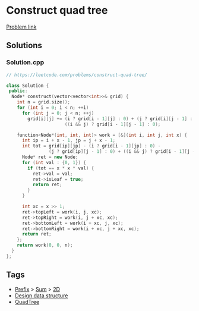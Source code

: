 # Construct quad tree

[Problem link](https://leetcode.com/problems/construct-quad-tree/)

## Solutions


### Solution.cpp
```cpp
// https://leetcode.com/problems/construct-quad-tree/

class Solution {
 public:
  Node* construct(vector<vector<int>>& grid) {
    int n = grid.size();
    for (int i = 0; i < n; ++i)
      for (int j = 0; j < n; ++j)
        grid[i][j] += (i ? grid[i - 1][j] : 0) + (j ? grid[i][j - 1] : 0) -
                      ((i && j) ? grid[i - 1][j - 1] : 0);

    function<Node*(int, int, int)> work = [&](int i, int j, int x) {
      int ip = i + x - 1, jp = j + x - 1;
      int tot = grid[ip][jp] - (i ? grid[i - 1][jp] : 0) -
                (j ? grid[ip][j - 1] : 0) + ((i && j) ? grid[i - 1][j - 1] : 0);
      Node* ret = new Node;
      for (int val : {0, 1}) {
        if (tot == x * x * val) {
          ret->val = val;
          ret->isLeaf = true;
          return ret;
        }
      }

      int xc = x >> 1;
      ret->topLeft = work(i, j, xc);
      ret->topRight = work(i, j + xc, xc);
      ret->bottomLeft = work(i + xc, j, xc);
      ret->bottomRight = work(i + xc, j + xc, xc);
      return ret;
    };
    return work(0, 0, n);
  }
};
```
## Tags

* [Prefix](/README.md#Prefix) > [Sum](/README.md#Prefix-Sum) > [2D](/README.md#Prefix-Sum-2D)
* [Design data structure](/README.md#Design_data_structure)
* [QuadTree](/README.md#QuadTree)
